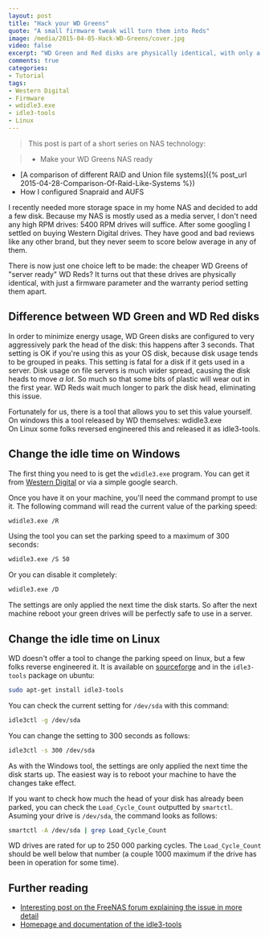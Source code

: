 ```yaml
---
layout: post
title: "Hack your WD Greens"
quote: "A small firmware tweak will turn them into Reds"
image: /media/2015-04-05-Hack-WD-Greens/cover.jpg
video: false
excerpt: "WD Green and Red disks are physically identical, with only a firmware setting distinguishing them. The default settings on a WD Green will cause them to die prematurely when used in a file server environment. Fortunately you can change this setting very easily. Here's how."
comments: true
categories:
- Tutorial
tags:
- Western Digital
- Firmware
- wdidle3.exe
- idle3-tools
- Linux
---
```

> This post is part of a short series on NAS technology:

> - Make your WD Greens NAS ready
- [A comparison of different RAID and Union file systems]({% post_url 2015-04-28-Comparison-Of-Raid-Like-Systems %})
- How I configured Snapraid and AUFS

I recently needed more storage space in my home NAS and decided to add a few disk. Because my NAS is mostly used as a media server, I don't need any high RPM drives: 5400 RPM drives will suffice. After some googling I settled on buying Western Digital drives. They have good and bad reviews like any other brand, but they never seem to score below average in any of them.

There is now just one choice left to be made: the cheaper WD Greens of "server ready" WD Reds?
It turns out that these drives are physically identical, with just a firmware parameter and the warranty period setting them apart.

## Difference between WD Green and WD Red disks
In order to minimize energy usage, WD Green disks are configured to very aggressively park the head of the disk: this happens after 3 seconds. That setting is OK if you're using this as your OS disk, because disk usage tends to be grouped in peaks.
This setting is fatal for a disk if it gets used in a server. Disk usage on file servers is much wider spread, causing the disk heads to move *a lot*. So much so that some bits of plastic will wear out in the first year.
WD Reds wait much longer to park the disk head, eliminating this issue.

Fortunately for us, there is a tool that allows you to set this value yourself. On windows this a tool released by WD themselves: wdidle3.exe  
On Linux some folks reversed engineered this and released it as idle3-tools.

## Change the idle time on Windows
The first thing you need to is get the `wdidle3.exe` program. You can get it from [Western Digital](http://support.wdc.com/product/download.asp?groupid=609&sid=113) or via a simple google search.

Once you have it on your machine, you'll need the command prompt to use it. The following command will read the current value of the parking speed:

```bash
wdidle3.exe /R
```

Using the tool you can set the parking speed to a maximum of 300 seconds:

```bash
wdidle3.exe /S 50
```

Or you can disable it completely:

```bash
wdidle3.exe /D
```

The settings are only applied the next time the disk starts. So after the next machine reboot your green drives will be perfectly safe to use in a server.

## Change the idle time on Linux

WD doesn't offer a tool to change the parking speed on linux, but a few folks reverse engineered it. It is available on [sourceforge](http://idle3-tools.sourceforge.net) and in the `idle3-tools` package on ubuntu:

```bash
sudo apt-get install idle3-tools
```

You can check the current setting for `/dev/sda` with this command:

```bash
idle3ctl -g /dev/sda
```

You can change the setting to 300 seconds as follows:

```bash
idle3ctl -s 300 /dev/sda
```

As with the Windows tool, the settings are only applied the next time the disk starts up. The easiest way is to reboot your machine to have the changes take effect.

If you want to check how much the head of your disk has already been parked, you can check the `Load_Cycle_Count` outputted by `smartctl`. Asuming your drive is `/dev/sda`, the command looks as follows:

```bash
smartctl -A /dev/sda | grep Load_Cycle_Count
```

WD drives are rated for up to 250 000 parking cycles. The `Load_Cycle_Count` should be well below that number (a couple 1000 maximum if the drive has been in operation for some time).

## Further reading

* [Interesting post on the FreeNAS forum explaining the issue in more detail](http://forums.freenas.org/index.php?threads/hacking-wd-greens-and-reds-with-wdidle3-exe.18171/)
* [Homepage and documentation of the idle3-tools](http://idle3-tool.sourceforge.net)
